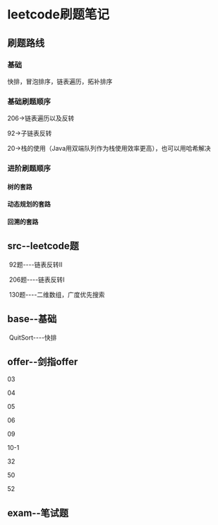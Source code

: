 # leetcode刷题笔记

## 刷题路线

### 基础

快排，冒泡排序，链表遍历，拓补排序

### 基础刷题顺序

206->链表遍历以及反转

92->子链表反转

20->栈的使用（Java用双端队列作为栈使用效率更高），也可以用哈希解决

### 进阶刷题顺序

#### 树的套路

#### 动态规划的套路

#### 回溯的套路

## src--leetcode题

​	92题----链表反转II

​	206题----链表反转I

​	130题----二维数组，广度优先搜索

## base--基础

​	QuitSort----快排

## offer--剑指offer

03

04

05

06

09

10-1

32

50

52

## exam--笔试题

